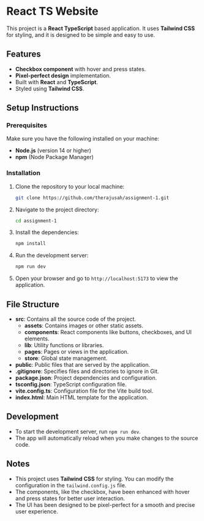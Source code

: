# React TS Website

This project is a **React TypeScript** based application. It uses **Tailwind CSS** for styling, and it is designed to be simple and easy to use.

## Features

- **Checkbox component** with hover and press states.
- **Pixel-perfect design** implementation.
- Built with **React** and **TypeScript**.
- Styled using **Tailwind CSS**.

## Setup Instructions

### Prerequisites

Make sure you have the following installed on your machine:

- **Node.js** (version 14 or higher)
- **npm** (Node Package Manager)

### Installation

1. Clone the repository to your local machine:

   ```bash
   git clone https://github.com/therajusah/assignment-1.git
   ```

2. Navigate to the project directory:

   ```bash
   cd assignment-1
   ```

3. Install the dependencies:

   ```bash
   npm install
   ```

4. Run the development server:

   ```bash
   npm run dev
   ```

5. Open your browser and go to `http://localhost:5173` to view the application.

## File Structure

- **src**: Contains all the source code of the project.
  - **assets**: Contains images or other static assets.
  - **components**: React components like buttons, checkboxes, and UI elements.
  - **lib**: Utility functions or libraries.
  - **pages**: Pages or views in the application.
  - **store**: Global state management.
- **public**: Public files that are served by the application.
- **.gitignore**: Specifies files and directories to ignore in Git.
- **package.json**: Project dependencies and configuration.
- **tsconfig.json**: TypeScript configuration file.
- **vite.config.ts**: Configuration file for the Vite build tool.
- **index.html**: Main HTML template for the application.
  
## Development

- To start the development server, run `npm run dev`.
- The app will automatically reload when you make changes to the source code.

## Notes

- This project uses **Tailwind CSS** for styling. You can modify the configuration in the `tailwind.config.js` file.
- The components, like the checkbox, have been enhanced with hover and press states for better user interaction.
- The UI has been designed to be pixel-perfect for a smooth and precise user experience.



